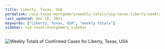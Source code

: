 ```yaml
---
title: Liberty, Texas, USA
permalink: /usa-texas-montgomery/weekly_totals/usa-texas-liberty-weekly_totals.html
last_updated: Dec 16, 2021
keywords: ["Liberty, Texas, USA", "weekly totals"]
sidebar: usa-texas-montgomery_sidebar
---
```


![Weekly Totals of Confirmed Cases for Liberty, Texas, USA](/covid_tracker/images/graphs/usa-texas-liberty-weekly_totals_graph.png)

